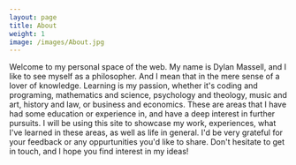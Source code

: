 ```yaml
---
layout: page
title: About
weight: 1
image: /images/About.jpg
---
```


Welcome to my personal space of the web. My name is Dylan Massell, and I like to see myself as a philosopher.
And I mean that in the mere sense of a lover of knowledge. Learning is my passion, whether it's coding and programing,
mathematics and science, psychology and theology, music and art, history and law, or business and economics. These are
areas that I have had some education or experience in, and have a deep interest in further pursuits. I will be using this
site to showcase my work, experiences, what I've learned in these areas, as well as life in general. I'd be very
grateful for your feedback or any oppurtunities you'd like to share. Don't hesitate to get in touch,
and I hope you find interest in my ideas!

